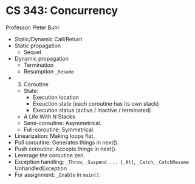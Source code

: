 # CS 343: Concurrency

Professor: Peter Buhr

- Static/Dynamic Call/Return
- Static propagation
  - Sequel
- Dynamic propagation
  - Termination
  - Resumption `_Resume`
- 3. Coroutine
  - State:
    - Execution location
    - Exeuction state (each coroutine has its own stack)
    - Execution status (active / inactive / terminated)
  - A Life With N Stacks
  - Semi-coroutine: Asymmetrical.
  - Full-coroutine: Symmetrical.
- Linearization: Making loops flat.
- Pull coroutine: Generates things in next().
- Push coroutine: Accepts things in next().
- Leverage the coroutine zen.
- Exception handling: `_Throw`, `_Suspend ... [_At]`, `_Catch`, `_CatchResume` UnhandledException
- For assignment: `_Enable` in `main()`.
